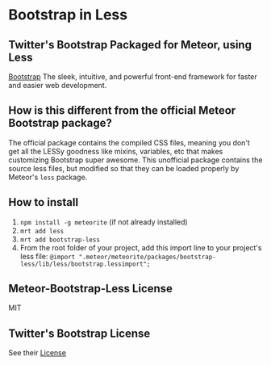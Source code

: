# Bootstrap in Less
## Twitter's Bootstrap Packaged for Meteor, using Less

[Bootstrap](http://twitter.github.com/bootstrap) The sleek, intuitive, and powerful front-end framework for faster and easier web development.

## How is this different from the official Meteor Bootstrap package?

The official package contains the compiled CSS files, meaning you don't get all the LESSy goodness like mixins, variables, etc that makes customizing Bootstrap super awesome. This unofficial package contains the source less files, but modified so that they can be loaded properly by Meteor's `less` package.

## How to install 

1. `npm install -g meteorite` (if not already installed)
2. `mrt add less`
3. `mrt add bootstrap-less`
4. From the root folder of your project, add this import line to your project's less file: `@import ".meteor/meteorite/packages/bootstrap-less/lib/less/bootstrap.lessimport";`

## Meteor-Bootstrap-Less License

MIT

## Twitter's Bootstrap License

See their [License](https://github.com/twitter/bootstrap)